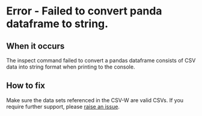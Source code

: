 # Error - Failed to convert panda dataframe to string.

## When it occurs

The inspect command failed to convert a pandas dataframe consists of CSV data into string format when printing to the console.

## How to fix

Make sure the data sets referenced in the CSV-W are valid CSVs. If you require further support, please [raise an issue](../../raise-issue.md).